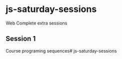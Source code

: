 # js-saturday-sessions
Web Complete extra sessions

## Session 1

Course programing sequences# js-saturday-sessions

